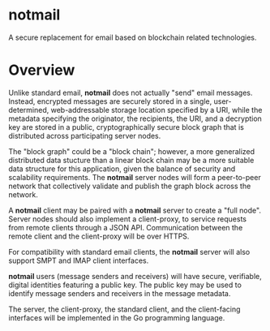 # notmail
A secure replacement for email based on blockchain related technologies.

# Overview

Unlike standard email, **notmail** does not actually "send" email messages.  Instead, encrypted messages are securely stored in a single, user-determined, web-addressable storage location specified by a URI, while the metadata specifying the originator, the recipients, the URI, and a decryption key are stored in a public, cryptographically secure block graph that is distributed across participating server nodes.

The "block graph" could be a "block chain"; however, a more generalized distributed data stucture than a linear block chain may be a more suitable data structure for this application, given the balance of security and scalability requirements.  The **notmail** server nodes will form a peer-to-peer network that collectively validate and publish the graph block across the network.

A **notmail** client may be paired with a **notmail** server to create a "full node".  Server nodes should also implement a client-proxy, to service requests from remote clients through a JSON API.  Communication between the remote client and the client-proxy will be over HTTPS.

For compatibility with standard email clients, the **notmail** server will also support SMPT and IMAP client interfaces.

**notmail** users (message senders and receivers) will have secure, verifiable, digital identities featuring a public key.  The public key may be used to identify message senders and receivers in the message metadata.

The server, the client-proxy, the standard client, and the client-facing interfaces will be implemented in the Go programming language.


